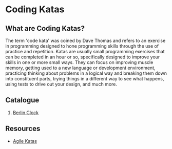# Coding Katas

## What are Coding Katas?
The term 'code kata' was coined by Dave Thomas and refers to an exercise in programming designed to hone programming
skills through the use of practice and repetition. Katas are usually small programming exercises that can be completed
in an hour or so, specifically designed to improve your skills in one or more small ways. They can focus on improving
muscle memory, getting used to a new language or development environment, practicing thinking about problems in a
logical way and breaking them down into constituent parts, trying things in a different way to see what happens,
using tests to drive out your design, and much more.

## Catalogue
1. [Berlin Clock](berlin-clock/)


## Resources
- [Agile Katas](https://agilekatas.co.uk/)